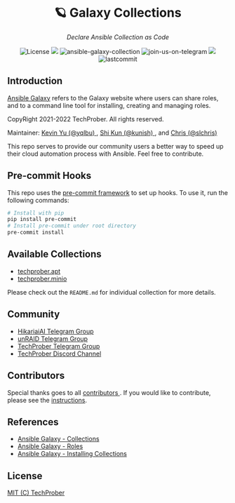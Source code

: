 <h1 align="center">🪐 Galaxy Collections</h1>
<p align="center">
    <em>Declare Ansible Collection as Code</em>
</p>
<p align="center">
    <img src="https://custom-icon-badges.herokuapp.com/github/license/techprober/galaxy-collections?logo=law&color=white" alt="License"/>
    <img src="https://hits.seeyoufarm.com/api/count/incr/badge.svg?url=https%3A%2F%2Fgithub.com%2Ftechprober%2Fgalaxy-collections&count_bg=%236134DF&title_bg=%23555555&icon=&icon_color=%23E7E7E7&title=hits&edge_flat=false">
    <img src="https://img.shields.io/badge/ansible-v1.23.0-gray.svg?longCache=true&logo=ansible&colorB=red" alt="ansible-galaxy-collection"/>
    <img src="https://img.shields.io/badge/join-us%20on%20telegram-gray.svg?longCache=true&logo=telegram&colorB=blue" alt="join-us-on-telegram"/>
    <img src="https://custom-icon-badges.herokuapp.com/github/issues-pr-closed/techprober/galaxy-collections?color=purple&logo=git-pull-request&logoColor=white"/>
    <img src="https://img.shields.io/github/last-commit/TechProber/galaxy-collections" alt="lastcommit"/>
</p>

## Introduction

[Ansible Galaxy](https://docs.ansible.com/ansible/latest/galaxy/user_guide.html#ansible-galaxy) refers to the Galaxy website where users can share roles, and to a command line tool for installing, creating and managing roles.

CopyRight 2021-2022 TechProber. All rights reserved.

Maintainer: [ Kevin Yu (@yqlbu) ](https://github.com/yqlbu), [ Shi Kun (@kunish) ](https://github.com/kunish), and [ Chris (@slchris) ](https://github.com/slchris)

This repo serves to provide our community users a better way to speed up their cloud automation process with Ansible. Feel free to contribute.

## Pre-commit Hooks

This repo uses the [pre-commit framework](https://github.com/pre-commit/pre-commit-hooks) to set up hooks. To use it, run the following commands:

```bash
# Install with pip
pip install pre-commit
# Install pre-commit under root directory
pre-commit install
```

## Available Collections

- [techprober.apt](https://github.com/techprober/galaxy-collections/tree/master/collections/apt)
- [techprober.minio](https://github.com/techprober/galaxy-collections/tree/master/collections/minio)

Please check out the `README.md` for individual collection for more details.

## Community

- [HikariaiAI Telegram Group](https://t.me/hikariai_channel)
- [unRAID Telegram Group](https://t.me/unraid_zh)
- [TechProber Telegram Group](https://t.me/joinchat/7AG3aEQ5I00wY2Q5)
- [TechProber Discord Channel](https://discord.gg/se4RtrB473)

## Contributors

Special thanks goes to all [ contributors ](https://github.com/TechProber/galaxy-collections/graphs/contributors). If you would like to contribute, please see the [instructions](https://github.com/TechProber/galaxy-collections/blob/master/docs/contribute.md).

## References

- [Ansible Galaxy - Collections](https://docs.ansible.com/ansible/latest/galaxy/user_guide.html#ansible-galaxy)
- [Ansible Galaxy - Roles](https://docs.ansible.com/ansible/2.7/reference_appendices/galaxy.html#ansible-galaxy)
- [Ansible Galaxy - Installing Collections](https://docs.ansible.com/ansible/devel/collections_guide/collections_installing.html)

## License

[MIT (C) TechProber](https://github.com/yqlbu/TechProber/galaxy-collections/blob/master/LICENSE)
